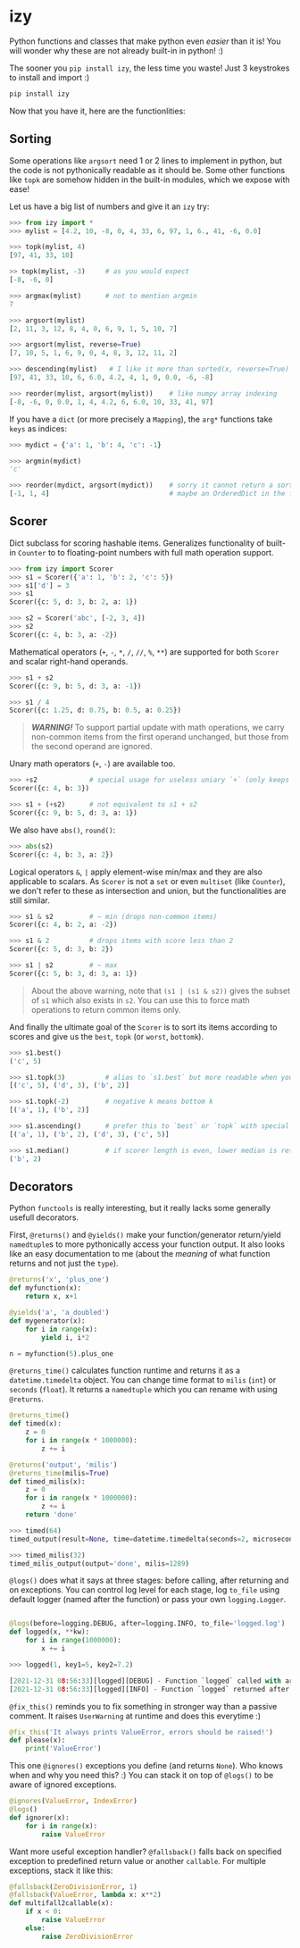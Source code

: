 # izy
Python functions and classes that make python even *easier* than it is! You will wonder why these are not already built-in in python! :)

The sooner you `pip install izy`, the less time you waste! Just 3 keystrokes to install and import :)

```bash
pip install izy
```
Now that you have it, here are the functionlities:

## Sorting 

Some operations like `argsort` need 1 or 2 lines to implement in python, but the code is not pythonically readable as it should be. Some other functions like `topk` are somehow hidden in the built-in modules, which we expose with ease!

Let us have a big list of numbers and give it an `izy` try:
 
```python
>>> from izy import *
>>> mylist = [4.2, 10, -8, 0, 4, 33, 6, 97, 1, 6., 41, -6, 0.0]

>>> topk(mylist, 4)
[97, 41, 33, 10]

>> topk(mylist, -3)     # as you would expect
[-8, -6, 0]             

>>> argmax(mylist)      # not to mention argmin
7

>>> argsort(mylist)
[2, 11, 3, 12, 8, 4, 0, 6, 9, 1, 5, 10, 7]

>>> argsort(mylist, reverse=True)
[7, 10, 5, 1, 6, 9, 0, 4, 8, 3, 12, 11, 2]

>>> descending(mylist)   # I like it more than sorted(x, reverse=True)
[97, 41, 33, 10, 6, 6.0, 4.2, 4, 1, 0, 0.0, -6, -8]

>>> reorder(mylist, argsort(mylist))    # like numpy array indexing
[-8, -6, 0, 0.0, 1, 4, 4.2, 6, 6.0, 10, 33, 41, 97]
```

> 
If you have a `dict` (or more precisely a `Mapping`), the `arg*` functions take `keys` as indices:

```python
>>> mydict = {'a': 1, 'b': 4, 'c': -1}

>>> argmin(mydict)
'c'

>>> reorder(mydict, argsort(mydict))    # sorry it cannot return a sorted dict :) 
[-1, 1, 4]                              # maybe an OrderedDict in the future...
```

## Scorer

Dict subclass for scoring hashable items. Generalizes functionality of built-in `Counter` to to floating-point numbers with full math operation support.

```python
>>> from izy import Scorer
>>> s1 = Scorer({'a': 1, 'b': 2, 'c': 5})
>>> s1['d'] = 3
>>> s1
Scorer({c: 5, d: 3, b: 2, a: 1})

>>> s2 = Scorer('abc', [-2, 3, 4])
>>> s2
Scorer({c: 4, b: 3, a: -2})
```
Mathematical operators (`+`, `-`, `*`, `/`, `//`, `%`, `**`) are supported for both `Scorer` and scalar right-hand operands. 
  
```python
>>> s1 + s2         
Scorer({c: 9, b: 5, d: 3, a: -1})  

>>> s1 / 4
Scorer({c: 1.25, d: 0.75, b: 0.5, a: 0.25})
```
> ***WARNING!*** To support partial update with math operations, we carry non-common items from the first operand unchanged, but those from the second operand are ignored.

Unary math operators (`+`, `-`) are available too.
```python
>>> +s2             # special usage for useless uniary `+` (only keeps positive itmes)
Scorer({c: 4, b: 3})

>>> s1 + (+s2)      # not equivalent to s1 + s2
Scorer({c: 9, b: 5, d: 3, a: 1})
```

We also have `abs()`, `round()`:
```python
>>> abs(s2) 
Scorer({c: 4, b: 3, a: 2})
```

Logical operators `&`, `|` apply element-wise min/max and they are also applicable to scalars. As `Scorer` is not a `set` or even `multiset` (like `Counter`), we don't refer to these as intersection and union, but the functionalities are still similar. 
  
```python
>>> s1 & s2         # ~ min (drops non-common items)
Scorer({c: 4, b: 2, a: -2})

>>> s1 & 2          # drops items with score less than 2
Scorer({c: 5, d: 3, b: 2})

>>> s1 | s2         # ~ max
Scorer({c: 5, b: 3, d: 3, a: 1})
```
> About the above warning, note that `(s1 | (s1 & s2))` gives the subset of `s1` which also exists in `s2`. You can use this to force math operations to return common items only.

And finally the ultimate goal of the `Scorer` is to sort its items according to scores and give us the `best`, `topk` (or `worst`, `bottomk`). 

```python
>>> s1.best()           
('c', 5)

>>> s1.topk(3)          # alias to `s1.best` but more readable when you specify the number of items
[('c', 5), ('d', 3), ('b', 2)]

>>> s1.topk(-2)         # negative k means bottom k
[('a', 1), ('b', 2)]

>>> s1.ascending()      # prefer this to `best` or `topk` with special values of n or k (None, 0, inf)
[('a', 1), ('b', 2), ('d', 3), ('c', 5)]

>>> s1.median()         # if scorer length is even, lower median is returned
('b', 2)
```

## Decorators

Python `functools` is really interesting, but it really lacks some generally usefull decorators.

First, `@returns()` and `@yields()` make your function/generator return/yield `namedtuple`s to more pythonically access your function output. It also looks like an easy documentation to me (about the *meaning* of what function returns and not just the `type`).

```python
@returns('x', 'plus_one')
def myfunction(x):
    return x, x+1

@yields('a', 'a_doubled')
def mygenerator(x):
    for i in range(x):
        yield i, i*2

n = myfunction(5).plus_one
```

`@returns_time()` calculates function runtime and returns it as a `datetime.timedelta` object. You can change time format to `milis` (`int`) or `seconds` (`float`). It returns a  `namedtuple` which you can rename with using `@returns`.

```python
@returns_time()
def timed(x):
    z = 0
    for i in range(x * 1000000):
        z += i

@returns('output', 'milis')
@returns_time(milis=True)
def timed_milis(x):
    z = 0
    for i in range(x * 1000000):
        z += i
    return 'done'

>>> timed(64)
timed_output(result=None, time=datetime.timedelta(seconds=2, microseconds=530048))

>>> timed_milis(32)
timed_milis_output(output='done', milis=1289)
```

`@logs()` does what it says at three stages: before calling, after returning and on exceptions. You can control log level for each stage, log `to_file` using default logger (named after the function) or pass your own `logging.Logger`.

```python

@logs(before=logging.DEBUG, after=logging.INFO, to_file='logged.log')
def logged(x, **kw):
    for i in range(1000000):
        x += i

>>> logged(1, key1=5, key2=7.2)

[2021-12-31 08:56:33][logged][DEBUG] - Function `logged` called with args: (4, key1=5, key2=7.2)
[2021-12-31 08:56:33][logged][INFO] - Function `logged` returned after 0:00:00.029084 with result: None
```

`@fix_this()` reminds you to fix something in stronger way than a passive comment. It raises `UserWarning` at runtime and does this everytime :)
```python
@fix_this('It always prints ValueError, errors should be raised!')
def please(x):
    print('ValueError')
```

This one `@ignores()` exceptions you define (and returns `None`). Who knows when and why you need this? :) You can stack it on top of `@logs()` to be aware of ignored exceptions.  

```python
@ignores(ValueError, IndexError)
@logs()
def ignorer(x):
    for i in range(x):
        raise ValueError
```

Want more useful exception handler? `@fallsback()` falls back on specified exception to predefined return value or another `callable`. For multiple exceptions, stack it like this:

```python
@fallsback(ZeroDivisionError, 1)
@fallsback(ValueError, lambda x: x**2)
def multifall2callable(x):
    if x < 0:
        raise ValueError
    else:
        raise ZeroDivisionError
```